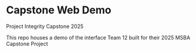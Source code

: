 # Capstone Web Demo
Project Integrity Capstone 2025

This repo houses a demo of the interface Team 12 built for their 2025 MSBA Capstone Project
